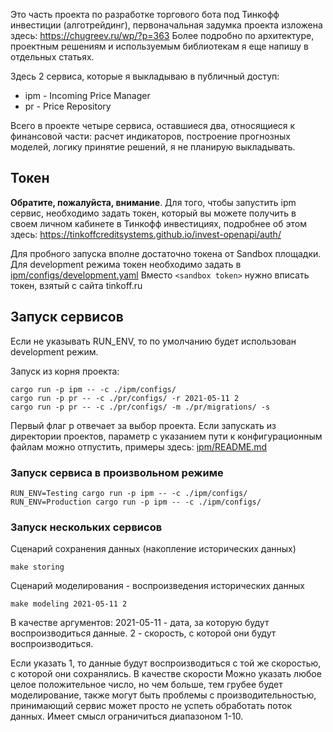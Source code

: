 Это часть проекта по разработке торгового бота под Тинкофф инвестиции (алготрейдинг), первоначальная задумка проекта изложена 
здесь: https://chugreev.ru/wp/?p=363 Более подробно по архитектуре, проектным решениям и используемым библиотекам я еще 
напишу в отдельных статьях. 

Здесь 2 сервиса, которые я выкладываю в публичный доступ:

* ipm - Incoming Price Manager
* pr - Price Repository

Всего в проекте четыре сервиса, оставшиеся два, относящиеся к финансовой части: расчет индикаторов, построение прогнозных 
моделей, логику принятие решений, я не планирую выкладывать.

## Токен 

**Обратите, пожалуйста, внимание**. Для того, чтобы запустить ipm сервис, необходимо задать токен, который вы можете получить в 
своем личном кабинете в Тинкофф инвестициях, подробнее об этом здесь: https://tinkoffcreditsystems.github.io/invest-openapi/auth/

Для пробного запуска вполне достаточно токена от Sandbox площадки. Для development режима токен необходимо задать в
[ipm/configs/development.yaml](ipm/configs/development.yaml) Вместо `<sandbox token>` нужно вписать токен, взятый с сайта tinkoff.ru

## Запуск сервисов 

Если не указывать RUN_ENV, то по умолчанию будет использован development режим. 

Запуск из корня проекта:
```shell
cargo run -p ipm -- -c ./ipm/configs/
cargo run -p pr -- -c ./pr/configs/ -r 2021-05-11 2
cargo run -p pr -- -c ./pr/configs/ -m ./pr/migrations/ -s
```
Первый флаг p отвечает за выбор проекта. Если запускать из директории проектов, параметр с указанием пути к конфигурационным 
файлам можно отпустить, примеры здесь: [ipm/README.md](ipm/README.md) 

### Запуск сервиса в произвольном режиме

```shell
RUN_ENV=Testing cargo run -p ipm -- -c ./ipm/configs/
RUN_ENV=Production cargo run -p ipm -- -c ./ipm/configs/
```

### Запуск нескольких сервисов

Сценарий сохранения данных (накопление исторических данных)
```shell
make storing
```

Сценарий моделирования - воспроизведения исторических данных
```shell
make modeling 2021-05-11 2
```
В качестве аргументов: 
2021-05-11 - дата, за которую будут воспроизводиться данные. 
2 - скорость, с которой они будут воспроизводиться. 

Если указать 1, то данные будут воспроизводиться с той же скоростью, с которой они сохранялись. 
В качестве скорости Можно указать любое целое положительное число, но чем больше, тем грубее будет моделирование, 
также могут быть проблемы с производительностью, принимающий сервис может просто не успеть обработать поток данных.
Имеет смысл ограничиться диапазоном 1-10.
